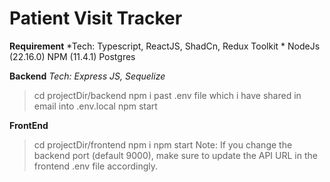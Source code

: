 # Patient Visit Tracker

**Requirement**
*Tech: Typescript, ReactJS, ShadCn, Redux Toolkit *
NodeJs (22.16.0)
NPM (11.4.1)
Postgres

**Backend**
*Tech: Express JS, Sequelize*
> cd projectDir/backend
> npm i
> past .env file which i have shared in email into .env.local
> npm start

**FrontEnd**
> cd projectDir/frontend
> npm i
> npm start
Note: If you change the backend port (default 9000), make sure to update the API URL in the frontend .env file accordingly.
